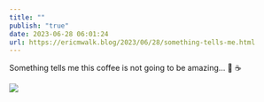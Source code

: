 ```yaml
---
title: ""
publish: "true"
date: 2023-06-28 06:01:24
url: https://ericmwalk.blog/2023/06/28/something-tells-me.html
---
```

Something tells me this coffee is not going to be amazing… 🤨 ☕️

![](https://ericmwalk.blog/uploads/2023/c086fd6759.jpg)